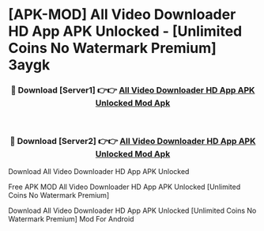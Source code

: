 # [APK-MOD] All Video Downloader HD App APK Unlocked - [Unlimited Coins No Watermark Premium] 3aygk



<div align="center">
<h3>🔴 Download [Server1] 👉👉 <a href="https://momento.my/?title=All_Video_Downloader_HD_App_APK_Unlocked">All Video Downloader HD App APK Unlocked Mod Apk</a></h3><br>

<h3>🔴 Download [Server2] 👉👉 <a href="https://momento.my/?title=All_Video_Downloader_HD_App_APK_Unlocked">All Video Downloader HD App APK Unlocked Mod Apk</a></h3>
</div>



Download All Video Downloader HD App APK Unlocked 

Free APK MOD All Video Downloader HD App APK Unlocked [Unlimited Coins No Watermark Premium]

Download All Video Downloader HD App APK Unlocked [Unlimited Coins No Watermark Premium] Mod For Android

